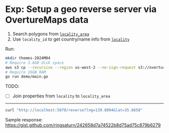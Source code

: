 # Exp: Setup a geo reverse server via OvertureMaps data

1. Search polygons from [`locality_area`][locality_area]
2. Use `locality_id` to get country/name info from [`locality`][locality]

[locality_area]: https://docs.overturemaps.org/schema/reference/admins/locality_area
[locality]: https://docs.overturemaps.org/schema/reference/admins/locality

Run:

```bash
mkdir themes-2024M04
# Require 3.6GB disk space
aws s3 cp --recursive --region us-west-2 --no-sign-request s3://overturemaps-us-west-2/release/2024-04-16-beta.0/theme=admins/ themes-2024M04/
# Require 16GB RAM
go run demo/main.go
```

TODO:

- [ ] Join properties from `locality` to `locality_area`

---

```bash
curl "http://localhost:5070/reverse?lng=139.8094&lat=35.6658"
```

Sample response:
<https://gist.github.com/ringsaturn/242658d7a74522b8d75ad75c879b6279>
